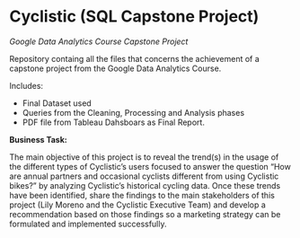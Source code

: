 # Cyclistic (SQL Capstone Project)

*Google Data Analytics Course Capstone Project*

Repository containg all the files that concerns the achievement of a capstone project from the Google Data Analytics Course.

Includes:
* Final Dataset used
* Queries from the Cleaning, Processing and Analysis phases
* PDF file from Tableau Dahsboars as Final Report.

**Business Task:**

The main objective of this project is to reveal the trend(s) in the usage of the different types of Cyclistic’s users focused to answer the question “How are annual partners and occasional cyclists different from using Cyclistic bikes?” by analyzing Cyclistic’s historical cycling data. Once these trends have been identified, share the findings to the main stakeholders of this project (Lily Moreno and the Cyclistic Executive Team) and develop a recommendation based on those findings so a marketing strategy can be formulated and implemented successfully.
